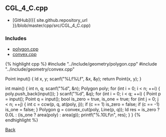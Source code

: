 ## CGL_4_C.cpp

- [GitHub]({{ site.github.repository_url }}/blob/master/cpp/src/CGL_4_C.cpp)

### Includes

- [polygon.cpp](../include/geometry/polygon)
- [convex.cpp](../include/geometry/convex)

{% highlight cpp %}
#include "../include/geometry/polygon.cpp"
#include "../include/geometry/convex.cpp"

Point input() {
  ld x, y;
  scanf("%Lf%Lf", &x, &y);
  return Point(x, y);
}

int main() {
  int n, q;
  scanf("%d", &n);
  Polygon poly;
  for (int i = 0; i < n; ++i) {
    poly.push_back(input());
  }
  scanf("%d", &q);
  for (int i = 0; i < q; ++i) {
    Point p = input();
    Point q = input();
    bool is_zero = true, is_one = true;
    for (int j = 0; j < n; ++j) {
      int c = ccw(p, q, at(poly, j));
      if (c == 1) is_zero = false;
      if (c == -1) is_one = false;
    }
    Polygon g = convex_cut(poly, Line(p, q));
    ld res = is_zero ? 0.0L : (is_one ? area(poly) : area(g));
    printf("%.10Lf\n", res);
  }
}
{% endhighlight %}

[Back](../..)
